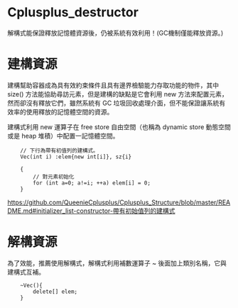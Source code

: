 # Cplusplus_destructor
解構式能保證釋放記憶體資源後，仍被系統有效利用！(GC機制僅能釋放資源。)

# 建構資源

建構幫助容器成為具有效約束條件且具有邊界檢驗能力存取功能的物件，其中 size() 方法能協助尋訪元素，但是建構的缺點是它會利用 new 方法來配置元素，然而卻沒有釋放它們，雖然系統有 GC 垃圾回收處理介面，但不能保證讓系統有效率的使用釋放的記憶體空間的資源。

建構式利用 new 運算子在 free store 自由空間（也稱為 dynamic store 動態空間或是 heap 堆積）中配置一記憶體空間。

        // 下行為帶有初值列的建構式。
        Vec(int i) :elem{new int[i]}, sz{i}

        {
            // 對元素初始化
            for (int a=0; a!=i; ++a) elem[i] = 0;
        }
        
   https://github.com/QueenieCplusplus/Cplusplus_Structure/blob/master/README.md#initializer_list-constructor-帶有初始值列的建構式
        
# 解構資源

為了效能，推薦使用解構式，解構式利用補數運算子 ~ 後面加上類別名稱，它與建構式互補。

        ~Vec(){
            delete[] elem;
        }

